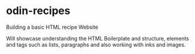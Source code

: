 # odin-recipes
Building a basic HTML recipe Website

Will showcase understanding the HTML Boilerplate and structure, elements and tags such as lists, paragraphs and also working with inks and images.

